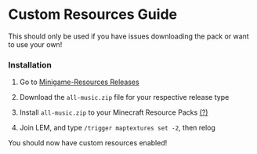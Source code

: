 # Custom Resources Guide

This should only be used if you have issues downloading the pack or want to use your own!

### Installation

1. Go to [Minigame-Resources Releases](https://github.com/Legacy-Edition-Minigames/Minigame-Resources/releases/latest)

2. Download the `all-music.zip` file for your respective release type

3. Install `all-music.zip` to your Minecraft Resource Packs [(?)](https://www.planetminecraft.com/blog/how-to-install-a-resource-pack/)

4. Join LEM, and type `/trigger maptextures set -2`, then relog

You should now have custom resources enabled!
